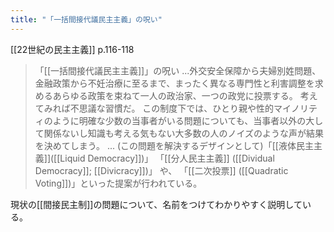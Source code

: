 ```yaml
---
title: "「一括間接代議民主主義」の呪い"
---
```


[[22世紀の民主主義]] p.116-118
> 「[[一括間接代議民主主義]]」の呪い
> ...外交安全保障から夫婦別姓問題、金融政策から不妊治療に至るまで、まったく異なる専門性と利害調整を求めるあらゆる政策を束ねて一人の政治家、一つの政党に投票する。 考えてみれば不思議な習慣だ。
> この制度下では、ひとり親や性的マイノリティのように明確な少数の当事者がいる問題についても、当事者以外の大して関係ないし知識も考える気もない大多数の人のノイズのような声が結果を決めてしまう。
> ...
> (この問題を解決するデザインとして)「[[液体民主主義]]([[Liquid Democracy]])」 「[[分人民主主義]] ([[Dividual Democracy]]; [[Divicracy]])」 や、 「[[二次投票]] ([[Quadratic Voting]])」といった提案が行われている。

現状の[[間接民主制]]の問題について、名前をつけてわかりやすく説明している。
